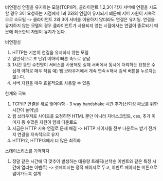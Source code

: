 비연결성
연결을 유지하는 모델(TCP/IP), 클라이언트 1,2,3이 각자 서버에 연결을 시도할 경우 3이 요청하는 시점에서 1과 2와의 연결이 유지되기 떄문에 서버 자원이 지속적으로 소모됨
-> 클라이언트 2와 3이 서버를 이용하지 않더라도 연결은 유지됨.
연결을 유지하지 않는 모델의 경우 클라이언트가 사용되지 않는 시점에서는 연결이 종료되기 때문에 최소한의 자원이 유지가 된다.

비연결성
1. HTTP는 기본이 연결을 유지하지 않는 모델
2. 일반적으로 초 단위 이하의 빠른 속도로 응답
3. 1시간 동안 수천명이 서비스를 사용해도 실제 서버에서 동시에 처리하는 요청은 수십개 이하로 매우 작음
    예) 웹 브라우저에서 계속 연속ㅎ해서 검색 버튼을 누르지는 않는다.
4. 서버 자원을 매우 효율적으로 사용할 수 있음

한계와 극복
1. TCP/IP 연결을 새로 맺어야함 - 3 way handshake 시간 추가(신뢰성 확보를 위한 시간이 늘어남)
2. 웹 브라우저로 사이트를 요청하면 HTML 뿐만 아니라 자바스크립트, css, 추가 이미지 등 수많은 자원이 함께 다운로드
3. 지금은 HTTP 지속 연결로 문제 해결
    -> HTTP 페이지를 전부 다운로드 받기 전까지 연결을 지속적으로 유지
4. HTTP/2, HTTP/3에서 더 많은 최적화

스테이스리스를 기억하자
1. 정말 같은 시간에 딱 맞추어 발생하는 대용량 트래픽(선착순 이벤트와 같은 특정 시간에 열리는 이벤트)
    -> 첫페이지는 정적 페이지로 두고, 이벤트 페이지는 버튼으로 넘어가도록 설계